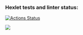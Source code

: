 ### Hexlet tests and linter status:
[![Actions Status](https://github.com/ReyTris/frontend-project-lvl1/workflows/hexlet-check/badge.svg)](https://github.com/ReyTris/frontend-project-lvl1/actions)

<a href="https://codeclimate.com/github/ReyTris/frontend-project-lvl1/maintainability"><img src="https://api.codeclimate.com/v1/badges/8cc69e9f1bb39fc1cde0/maintainability" /></a>